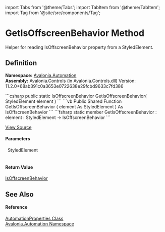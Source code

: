 import Tabs from '@theme/Tabs'; 
import TabItem from '@theme/TabItem'; 
import Tag from '@site/src/components/Tag'; 

# GetIsOffscreenBehavior Method


Helper for reading IsOffscreenBehavior property from a StyledElement.



## Definition
**Namespace:** <a href="N_Avalonia_Automation">Avalonia.Automation</a>  
**Assembly:** Avalonia.Controls (in Avalonia.Controls.dll) Version: 11.2.0+68ab391c0a3653e0722638e29fcbd9633c7fd386

<Tabs groupId="api-code-preview">
<TabItem value="csharp" label="C#">
```csharp
public static IsOffscreenBehavior GetIsOffscreenBehavior(
	StyledElement element
)
```
</TabItem>
<TabItem value="vb" label="VB">
```vb
Public Shared Function GetIsOffscreenBehavior ( 
	element As StyledElement
) As IsOffscreenBehavior
```
</TabItem>
<TabItem value="fsharp" label="F#">
```fsharp
static member GetIsOffscreenBehavior : 
        element : StyledElement -> IsOffscreenBehavior 
```
</TabItem>
</Tabs>



<a href="https://github.com/AvaloniaUI/Avalonia/tree/master/srcAvalonia.Controls/Automation/AutomationProperties.cs#L366" title="View the source code">View Source</a>



#### Parameters
<dl><dt>  StyledElement</dt><dd> </dd></dl>

#### Return Value
<a href="T_Avalonia_Automation_IsOffscreenBehavior">IsOffscreenBehavior</a>

## See Also


#### Reference
<a href="T_Avalonia_Automation_AutomationProperties">AutomationProperties Class</a>  
<a href="N_Avalonia_Automation">Avalonia.Automation Namespace</a>  
